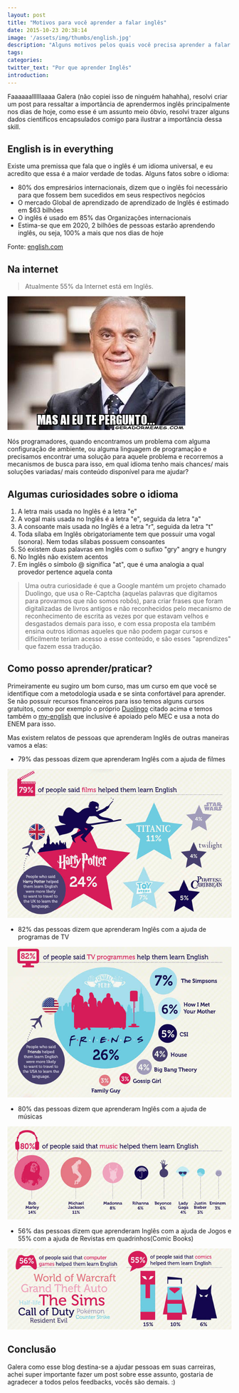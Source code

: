 ```yaml
---
layout: post
title: "Motivos para você aprender a falar inglês"
date: 2015-10-23 20:38:14
image: '/assets/img/thumbs/english.jpg'
description: "Alguns motivos pelos quais você precisa aprender a falar inglês"
tags:
categories:
twitter_text: "Por que aprender Inglês"
introduction:
---
```


Faaaaaallllllaaaa Galera (não copiei isso de ninguém hahahha), resolvi criar um post para ressaltar a importância de aprendermos inglês principalmente nos dias de hoje, como esse é um assunto meio óbvio, resolvi trazer alguns dados científicos encapsulados comigo para ilustrar a importância dessa skill.

## English is in everything

Existe uma premissa que fala que o inglês é um idioma universal, e eu acredito que essa é a maior verdade de todas. Alguns fatos sobre o idioma:

* 80% dos empresários internacionais, dizem que o inglês foi necessário para que fossem bem sucedidos em seus respectivos negócios
* O mercado Global de aprendizado de aprendizado de Inglês é estimado em $63 bilhões
* O inglês é usado em 85% das Organizações internacionais
* Estima-se que em 2020, 2 bilhões de pessoas estarão aprendendo inglês, ou seja, 100% a mais que nos dias de hoje

Fonte: [english.com](http://english.com/english_learning_infographic)

## Na internet

> Atualmente 55% da Internet está em Inglês.

![Aí eu te pergunto](/assets/img/posts/learn-english/ai-eu-te-pergunto.jpg)

Nós programadores, quando encontramos um problema com alguma configuração de ambiente, ou alguma linguagem de programação e precisamos encontrar uma solução para aquele problema e recorremos a mecanismos de busca para isso, em qual idioma tenho mais chances/ mais soluções variadas/ mais conteúdo disponível para me ajudar?

## Algumas curiosidades sobre o idioma

1. A letra mais usada no Inglês é a letra "e"
2. A vogal mais usada no Inglês é a letra "e", seguida da letra "a"
3. A consoante mais usada no Inglês é a letra "r", seguida da letra "t"
4. Toda sílaba em Inglês obrigatoriamente tem que possuir uma vogal (sonora). Nem todas sílabas possuem consoantes
5. Só existem duas palavras em Inglês com o sufixo "gry" angry e hungry
6. No Inglês não existem acentos
7. Em inglês o símbolo @ significa "at", que é uma analogia a qual provedor pertence aquela conta

> Uma outra curiosidade é que a Google mantém um projeto chamado Duolingo, que usa o Re-Captcha (aquelas palavras que digitamos para provarmos que não somos robôs), para criar frases que foram digitalizadas de livros antigos e não reconhecidos pelo mecanismo de reconhecimento de escrita as vezes por que estavam velhos e desgastados demais para isso, e com essa proposta ela também ensina outros idiomas aqueles que não podem pagar cursos e dificilmente teriam acesso a esse conteúdo, e são esses "aprendizes" que fazem essa tradução.

## Como posso aprender/praticar?

Primeiramente eu sugiro um bom curso, mas um curso em que você se identifique com a metodologia usada e se sinta confortável para aprender. Se não possuir recursos financeiros para isso temos alguns cursos gratuitos, como por exemplo o próprio [Duolingo](https://pt.duolingo.com/) citado acima e temos também o [my-english](http://isf.mec.gov.br/ingles/pt-br/) que inclusive é apoiado pelo MEC e usa a nota do ENEM para isso.

Mas existem relatos de pessoas que aprenderam Inglês de outras maneiras vamos a elas:

* 79% das pessoas dizem que aprenderam Inglês com a ajuda de filmes

![Referências de filmes em inglês](/assets/img/posts/learn-english/filmes.jpg)

* 82% das pessoas dizem que aprenderam Inglês com a ajuda de programas de TV

![Referências de programas de tv em inglês](/assets/img/posts/learn-english/tvshows.jpg)

* 80% das pessoas dizem que aprenderam Inglês com a ajuda de músicas

![Referências de músicas em inglês](/assets/img/posts/learn-english/music.jpg)

* 56% das pessoas dizem que aprenderam Inglês com a ajuda de Jogos e 55% com a ajuda de Revistas em quadrinhos(Comic Books)

![Referências de Jogos e ComicBooks em inglês](/assets/img/posts/learn-english/gamesandcomics.jpg)

## Conclusão

Galera como esse blog destina-se a ajudar pessoas em suas carreiras, achei super importante fazer um post sobre esse assunto, gostaria de agradecer a todos pelos feedbacks, vocês são demais. :)